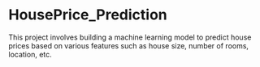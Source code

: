# HousePrice_Prediction
This project involves building a machine learning model to predict house prices based on various features such as house size, number of rooms, location, etc.
